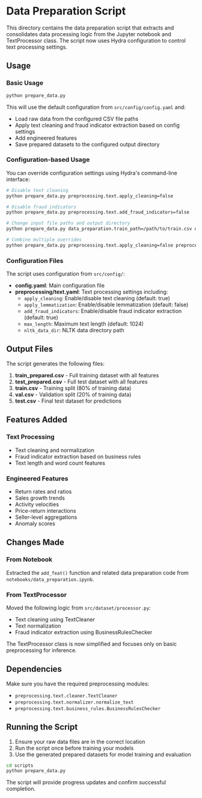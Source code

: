 # Data Preparation Script

This directory contains the data preparation script that extracts and consolidates data processing logic from the Jupyter notebook and TextProcessor class. The script now uses Hydra configuration to control text processing settings.

## Usage

### Basic Usage

```bash
python prepare_data.py
```

This will use the default configuration from `src/config/config.yaml` and:
- Load raw data from the configured CSV file paths
- Apply text cleaning and fraud indicator extraction based on config settings
- Add engineered features
- Save prepared datasets to the configured output directory

### Configuration-based Usage

You can override configuration settings using Hydra's command-line interface:

```bash
# Disable text cleaning
python prepare_data.py preprocessing.text.apply_cleaning=false

# Disable fraud indicators
python prepare_data.py preprocessing.text.add_fraud_indicators=false

# Change input file paths and output directory
python prepare_data.py data_preparation.train_path=/path/to/train.csv data_preparation.test_path=/path/to/test.csv data_preparation.output_dir=/path/to/output

# Combine multiple overrides
python prepare_data.py preprocessing.text.apply_cleaning=false preprocessing.text.add_fraud_indicators=true data_preparation.train_path=raw_data/train.csv
```

### Configuration Files

The script uses configuration from `src/config/`:
- **config.yaml**: Main configuration file
- **preprocessing/text.yaml**: Text processing settings including:
  - `apply_cleaning`: Enable/disable text cleaning (default: true)
  - `apply_lemmatization`: Enable/disable lemmatization (default: false)  
  - `add_fraud_indicators`: Enable/disable fraud indicator extraction (default: true)
  - `max_length`: Maximum text length (default: 1024)
  - `nltk_data_dir`: NLTK data directory path

## Output Files

The script generates the following files:

1. **train_prepared.csv** - Full training dataset with all features
2. **test_prepared.csv** - Full test dataset with all features
3. **train.csv** - Training split (80% of training data)
4. **val.csv** - Validation split (20% of training data)
5. **test.csv** - Final test dataset for predictions

## Features Added

### Text Processing
- Text cleaning and normalization
- Fraud indicator extraction based on business rules
- Text length and word count features

### Engineered Features
- Return rates and ratios
- Sales growth trends
- Activity velocities
- Price-return interactions
- Seller-level aggregations
- Anomaly scores

## Changes Made

### From Notebook
Extracted the `add_feat()` function and related data preparation code from `notebooks/data_preparation.ipynb`.

### From TextProcessor
Moved the following logic from `src/dataset/processor.py`:
- Text cleaning using TextCleaner
- Text normalization
- Fraud indicator extraction using BusinessRulesChecker

The TextProcessor class is now simplified and focuses only on basic preprocessing for inference.

## Dependencies

Make sure you have the required preprocessing modules:
- `preprocessing.text.cleaner.TextCleaner`
- `preprocessing.text.normalizer.normalize_text`
- `preprocessing.text.business_rules.BusinessRulesChecker`

## Running the Script

1. Ensure your raw data files are in the correct location
2. Run the script once before training your models
3. Use the generated prepared datasets for model training and evaluation

```bash
cd scripts
python prepare_data.py
```

The script will provide progress updates and confirm successful completion.
